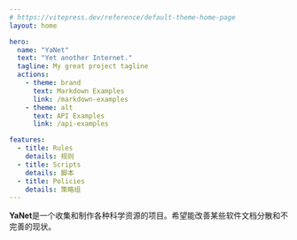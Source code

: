 ```yaml
---
# https://vitepress.dev/reference/default-theme-home-page
layout: home

hero:
  name: "YaNet"
  text: "Yet another Internet."
  tagline: My great project tagline
  actions:
    - theme: brand
      text: Markdown Examples
      link: /markdown-examples
    - theme: alt
      text: API Examples
      link: /api-examples

features:
  - title: Rules
    details: 规则
  - title: Scripts
    details: 脚本
  - title: Policies
    details: 策略组
---
```


**YaNet**是一个收集和制作各种科学资源的项目。希望能改善某些软件文档分散和不完善的现状。
